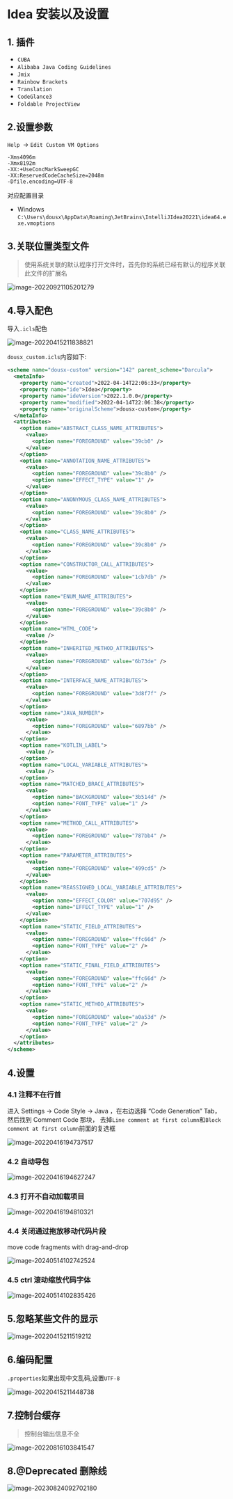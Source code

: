 # Idea 安装以及设置

## 1. 插件

- `CUBA`
- `Alibaba Java Coding Guidelines`
- `Jmix`
- `Rainbow Brackets`
- `Translation`
- `CodeGlance3`
- `Foldable ProjectView`

## 2.设置参数

`Help `-> `Edit Custom VM Options`

```properties
-Xms4096m
-Xmx8192m
-XX:+UseConcMarkSweepGC
-XX:ReservedCodeCacheSize=2048m
-Dfile.encoding=UTF-8
```

对应配置目录

- Windows `C:\Users\dousx\AppData\Roaming\JetBrains\IntelliJIdea20221\idea64.exe.vmoptions`

## 3.关联位置类型文件

> 使用系统关联的默认程序打开文件时，首先你的系统已经有默认的程序关联此文件的扩展名

![image-20220921105201279](https://cruder-figure-bed.oss-cn-beijing.aliyuncs.com/markdown/2022/09/21/10-52-01-538.png)

## 4.导入配色

导入`.icls`配色

![image-20220415211838821](https://cruder-figure-bed.oss-cn-beijing.aliyuncs.com/markdown/2022/04/15/09-18-39-114.png)

`dousx_custom.icls`内容如下:

```xml
<scheme name="dousx-custom" version="142" parent_scheme="Darcula">
  <metaInfo>
    <property name="created">2022-04-14T22:06:33</property>
    <property name="ide">Idea</property>
    <property name="ideVersion">2022.1.0.0</property>
    <property name="modified">2022-04-14T22:06:38</property>
    <property name="originalScheme">dousx-custom</property>
  </metaInfo>
  <attributes>
    <option name="ABSTRACT_CLASS_NAME_ATTRIBUTES">
      <value>
        <option name="FOREGROUND" value="39cb0" />
      </value>
    </option>
    <option name="ANNOTATION_NAME_ATTRIBUTES">
      <value>
        <option name="FOREGROUND" value="39c8b0" />
        <option name="EFFECT_TYPE" value="1" />
      </value>
    </option>
    <option name="ANONYMOUS_CLASS_NAME_ATTRIBUTES">
      <value>
        <option name="FOREGROUND" value="39c8b0" />
      </value>
    </option>
    <option name="CLASS_NAME_ATTRIBUTES">
      <value>
        <option name="FOREGROUND" value="39c8b0" />
      </value>
    </option>
    <option name="CONSTRUCTOR_CALL_ATTRIBUTES">
      <value>
        <option name="FOREGROUND" value="1cb7db" />
      </value>
    </option>
    <option name="ENUM_NAME_ATTRIBUTES">
      <value>
        <option name="FOREGROUND" value="39c8b0" />
      </value>
    </option>
    <option name="HTML_CODE">
      <value />
    </option>
    <option name="INHERITED_METHOD_ATTRIBUTES">
      <value>
        <option name="FOREGROUND" value="6b73de" />
      </value>
    </option>
    <option name="INTERFACE_NAME_ATTRIBUTES">
      <value>
        <option name="FOREGROUND" value="3d8f7f" />
      </value>
    </option>
    <option name="JAVA_NUMBER">
      <value>
        <option name="FOREGROUND" value="6897bb" />
      </value>
    </option>
    <option name="KOTLIN_LABEL">
      <value />
    </option>
    <option name="LOCAL_VARIABLE_ATTRIBUTES">
      <value />
    </option>
    <option name="MATCHED_BRACE_ATTRIBUTES">
      <value>
        <option name="BACKGROUND" value="3b514d" />
        <option name="FONT_TYPE" value="1" />
      </value>
    </option>
    <option name="METHOD_CALL_ATTRIBUTES">
      <value>
        <option name="FOREGROUND" value="787bb4" />
      </value>
    </option>
    <option name="PARAMETER_ATTRIBUTES">
      <value>
        <option name="FOREGROUND" value="499cd5" />
      </value>
    </option>
    <option name="REASSIGNED_LOCAL_VARIABLE_ATTRIBUTES">
      <value>
        <option name="EFFECT_COLOR" value="707d95" />
        <option name="EFFECT_TYPE" value="1" />
      </value>
    </option>
    <option name="STATIC_FIELD_ATTRIBUTES">
      <value>
        <option name="FOREGROUND" value="ffc66d" />
        <option name="FONT_TYPE" value="2" />
      </value>
    </option>
    <option name="STATIC_FINAL_FIELD_ATTRIBUTES">
      <value>
        <option name="FOREGROUND" value="ffc66d" />
        <option name="FONT_TYPE" value="2" />
      </value>
    </option>
    <option name="STATIC_METHOD_ATTRIBUTES">
      <value>
        <option name="FOREGROUND" value="a0a53d" />
        <option name="FONT_TYPE" value="2" />
      </value>
    </option>
  </attributes>
</scheme>
```

## 4.设置

### 4.1 注释不在行首

进入 Settings -> Code Style -> Java ，在右边选择 “Code Generation” Tab，然后找到 Comment Code 那块，
去掉`Line comment at first column`和`Block comment at first column`前面的复选框

![image-20220416194737517](https://cruder-figure-bed.oss-cn-beijing.aliyuncs.com/markdown/2022/04/16/07-47-37-832.png)

### 4.2 自动导包

![image-20220416194627247](https://cruder-figure-bed.oss-cn-beijing.aliyuncs.com/markdown/2022/04/16/07-46-27-476.png)

### 4.3 打开不自动加载项目

![image-20220416194810321](https://cruder-figure-bed.oss-cn-beijing.aliyuncs.com/markdown/2022/04/16/07-48-10-612.png)

### 4.4 关闭通过拖放移动代码片段

move code fragments with drag-and-drop

![image-20240514102742524](https://cruder-figure-bed.oss-cn-beijing.aliyuncs.com/markdown/2024/05/14/10-27-42-759.png)
### 4.5 ctrl 滚动缩放代码字体

![image-20240514102835426](https://cruder-figure-bed.oss-cn-beijing.aliyuncs.com/markdown/2024/05/14/10-28-35-656.png)

## 5.忽略某些文件的显示

![image-20220415211519212](https://cruder-figure-bed.oss-cn-beijing.aliyuncs.com/markdown/2022/04/15/09-15-19-552.png)

## 6.编码配置

`.properties`如果出现中文乱码,设置`UTF-8`

![image-20220415211448738](https://cruder-figure-bed.oss-cn-beijing.aliyuncs.com/markdown/2022/04/15/09-14-49-045.png)

## 7.控制台缓存

> 控制台输出信息不全

![image-20220816103841547](https://cruder-figure-bed.oss-cn-beijing.aliyuncs.com/markdown/2022/08/16/10-38-44-855.png)

## 8.@Deprecated 删除线

![image-20230824092702180](https://cruder-figure-bed.oss-cn-beijing.aliyuncs.com/markdown/2023/08/24/09-27-02-522.png)
